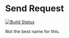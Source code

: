 Send Request
============

[![Build Status](https://travis-ci.org/pfac/webtrap.svg?branch=master)](https://travis-ci.org/pfac/webtrap)

Not the best name for this.
